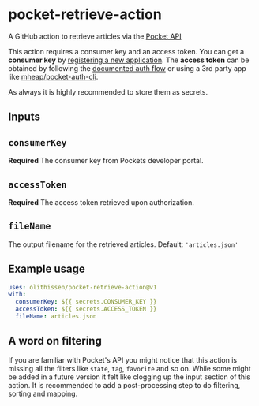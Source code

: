 # pocket-retrieve-action

A GitHub action to retrieve articles via the [Pocket API](https://getpocket.com/developer/)

This action requires a consumer key and an access token.
You can get a **consumer key** by [registering a new application](https://getpocket.com/developer/apps/new).
The **access token** can be obtained by following the [documented auth flow](https://getpocket.com/developer/docs/authentication) or using a 3rd party app like [mheap/pocket-auth-cli](https://github.com/mheap/pocket-auth-cli).

As always it is highly recommended to store them as secrets.

## Inputs

## `consumerKey`

**Required** The consumer key from Pockets developer portal.

## `accessToken`

**Required** The access token retrieved upon authorization.

## `fileName`

The output filename for the retrieved articles.
Default: `'articles.json'`
## Example usage

```yaml
uses: olithissen/pocket-retrieve-action@v1
with:
  consumerKey: ${{ secrets.CONSUMER_KEY }}
  accessToken: ${{ secrets.ACCESS_TOKEN }}
  fileName: articles.json
```  

## A word on filtering

If you are familiar with Pocket's API you might notice that this action is missing all the filters like `state`, `tag`, `favorite` and so on.
While some might be added in a future version it felt like clogging up the input section of this action. 
It is recommended to add a post-processing step to do filtering, sorting and mapping.